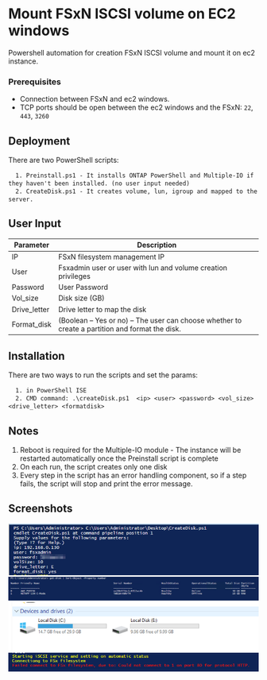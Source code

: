 
# Mount FSxN ISCSI volume on EC2 windows
Powershell automation for creation FSxN ISCSI volume and mount it on ec2 instance.

### Prerequisites
* Connection between FSxN and ec2 windows.
* TCP ports should be open between the ec2 windows and the FSxN: 
    `22`,
    `443`,
    `3260`
## Deployment
There are two PowerShell scripts:

```text
  1. Preinstall.ps1 - It installs ONTAP PowerShell and Multiple-IO if they haven't been installed. (no user input needed)
  2. CreateDisk.ps1 - It creates volume, lun, igroup and mapped to the server. 
```
## User Input

Parameter | Description | 
--- | --- | 
IP | FSxN filesystem management IP |
User | Fsxadmin user or user with lun and volume creation privileges | 
Password | User Password |
Vol_size | Disk size (GB) |
Drive_letter | Drive letter to map the disk |
Format_disk | (Boolean – Yes or no) – The user can choose whether to create a partition and format the disk. |

## Installation
 There are two ways to run the scripts and set the params:

```text
  1. in PowerShell ISE 
  2. CMD command: .\createDisk.ps1  <ip> <user> <password> <vol_size> <drive_letter> <formatdisk>
```
    
## Notes
  1.  Reboot is required for the Multiple-IO module - The instance will be restarted automatically once the Preinstall script is complete
  2. On each run, the script creates only one disk
  3. Every step in the script has an error handling component, so if a step fails, the script will stop and print the error message.
## Screenshots

![Screenshots 1](./images/image1.png)
![Screenshots 2](./images/image2.png)
![Screenshots 3](./images/image3.png)
![Screenshots 4](./images/image4.png)

